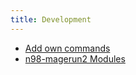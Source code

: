 ```yaml
---
title: Development
---
```


- [Add own commands](./add-custom-commands.md)
- [n98-magerun2 Modules](./modules)
